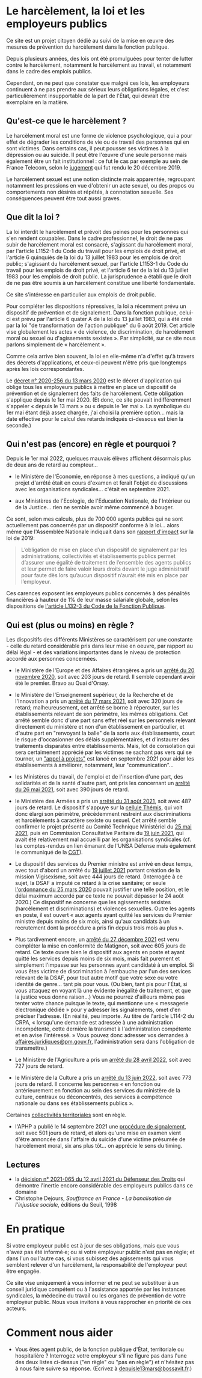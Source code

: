# Le harcèlement, la loi et les employeurs publics

Ce site est un projet citoyen dédié au suivi de la mise en œuvre des mesures de prévention du harcèlement dans la fonction publique.

Depuis plusieurs années, des lois ont été promulguées pour tenter de lutter contre le harcèlement, notamment le harcèlement au travail, et notamment dans le cadre des emplois publics.

Cependant, on ne peut que constater que malgré ces lois, les employeurs continuent à ne pas prendre aux sérieux leurs obligations légales, et c'est particulièrement insupportable de la part de l'État, qui devrait être exemplaire en la matière.

## Qu'est-ce que le harcèlement ?

Le harcèlement moral est une forme de violence psychologique, qui a pour effet de dégrader les conditions de vie ou de travail des personnes qui en sont victimes. Dans certains cas, il peut pousser ses victimes à la dépression ou au suicide. Il peut être l'œuvre d'une seule personne mais également être un fait institutionnel : ce fut le cas par exemple au sein de France Telecom, selon le [jugement](https://www.village-justice.com/articles/les-enseignements-affaire-des-suicides-sein-france-telecom,33903.html) qui fut rendu le 20 décembre 2019.

Le harcèlement sexuel est une notion distincte mais apparentée, regroupant notamment les pressions en vue d'obtenir un acte sexuel, ou des propos ou comportements non désirés et répétés, à connotation sexuelle. Ses conséquences peuvent être tout aussi graves.

## Que dit la loi ?

La loi interdit le harcèlement et prévoit des peines pour les personnes qui s'en rendent coupables. Dans le cadre professionnel, le droit de ne pas subir de harcèlement moral est consacré, s'agissant du harcèlement moral, par l'article L1152-1 du Code du travail pour les emplois de droit privé, et l'article 6 quinquiès de la loi du 13 juillet 1983 pour les emplois de droit public; s'agissant du harcèlement sexuel, par l'article L1153-1 du Code du travail pour les emplois de droit privé, et l'article 6 ter de la loi du 13 juillet 1983 pour les emplois de droit public. La jurisprudence a établi que le droit de ne pas être soumis à un harcèlement constitue une liberté fondamentale.

Ce site s'intéresse en particulier aux emplois de droit public.

Pour compléter les dispositions répressives, la loi a récemment prévu un dispositif de prévention et de signalement. Dans la fonction publique, celui-ci est prévu par l'article 6 quater A de la loi du 13 juillet 1983, qui a été créé par la loi "de transformation de l'action publique" du 6 août 2019. Cet article vise globalement les actes « de violence, de discrimination, de harcèlement moral ou sexuel ou d'agissements sexistes ». Par simplicité, sur ce site nous parlons simplement de « harcèlement ».

Comme cela arrive bien souvent, la loi en elle-même n'a d'effet qu'à travers des décrets d'applications, et ceux-ci peuvent n'être pris que longtemps après les lois correspondantes.

Le [décret n° 2020-256 du 13 mars 2020](https://www.legifrance.gouv.fr/loda/id/JORFTEXT000041722970/) est le décret d'application qui oblige tous les employeurs publics à mettre en place un dispositif de prévention et de signalement des faits de harcèlement. Cette obligation s'applique depuis le 1er mai 2020. (Et donc, ce site pouvait indifféremment s'appeler « depuis le 13 mars » ou « depuis le 1er mai ». La symbolique du 1er mai étant déjà assez chargée, j'ai choisi la première option… mais la date effective pour le calcul des retards indiqués ci-dessous est bien la seconde.)

## Qui n'est pas (encore) en règle et pourquoi ?

Depuis le 1er mai 2022, quelques mauvais élèves affichent désormais plus de deux ans de retard au compteur…

- le Ministère de l'Économie, en réponse à mes questions, a indiqué qu'un projet d'arrêté était en cours d'examen et ferait l'objet de discussions avec les organisations syndicales… c'était en septembre 2021.

- aux Ministères de l'Ecologie, de l'Education Nationale, de l'Intérieur ou de la Justice… rien ne semble avoir même commencé à bouger.

Ce sont, selon mes calculs, plus de 700 000 agents publics qui ne sont actuellement pas concernés par un dispositif conforme à la loi… alors même que l'Assemblée Nationale indiquait dans son [rapport d'impact](https://www.assemblee-nationale.fr/dyn/docs/ETDIANR5L15B1802.raw) sur la loi de 2019:

> L’obligation de mise en place d’un dispositif de signalement par les administrations, collectivités et établissements publics permet d’assurer une égalité de traitement de l’ensemble des agents publics et leur permet de faire valoir leurs droits devant le juge administratif pour faute dès lors qu’aucun dispositif n’aurait été mis en place par l’employeur.

Ces carences exposent les employeurs publics concernés à des pénalités financières à hauteur de 1% de leur masse salariale globale, selon les dispositions de [l'article L132-3 du Code de la Fonction Publique](https://www.legifrance.gouv.fr/jorf/article_jo/JORFARTI000044412406).

## Qui est (plus ou moins) en règle ?

Les dispositifs des différents Ministères se caractérisent par une constante - celle du retard considérable pris dans leur mise en oeuvre, par rapport au délai légal - et des variations importantes dans le niveau de protection accordé aux personnes concernées.

- le Ministère de l'Europe et des Affaires étrangères a pris un [arrêté du 20 novembre 2020](https://www.legifrance.gouv.fr/jorf/id/JORFTEXT000042580148), soit avec 203 jours de retard. Il semble cependant avoir été le premier. Bravo au Quai d'Orsay.

- le Ministère de l'Enseignement supérieur, de la Recherche et de l'Innovation a pris un [arrêté du 17 mars 2021](https://www.legifrance.gouv.fr/jorf/id/JORFTEXT000043343980), soit avec 320 jours de retard; malheureusement, cet arrêté se borne à répercuter, sur les établissements relevant de son périmètre, les mêmes obligations. Cet arrêté semble donc d'une part sans effet réel sur les personnels relevant directement du ministère et non d'un établissement en particulier, et d'autre part en "renvoyant la balle" de la sorte aux établissements, court le risque d'occasionner des délais supplémentaires, et d'instaurer des traitements disparates entre établissements. Mais, lot de consolation qui sera certaimenent apprécié par les victimes ne sachant pas vers qui se tourner, un ["appel à projets"](https://www.enseignementsup-recherche.gouv.fr/cid159370/soutien-aux-etablissements-d-enseignement-superieur-et-de-recherche-dans-la-lutte-contre-les-violences-sexistes-et-sexuelles.html) est lancé en septembre 2021 pour aider les établissements à améliorer, notamment, leur "communication"…

- les Ministères du travail, de l'emploi et de l'insertion d'une part, des solidarités et de la santé d'autre part, ont pris les concernant un [arrêté du 26 mai 2021](https://www.legifrance.gouv.fr/jorf/id/JORFTEXT000043596646), soit avec 390 jours de retard.

- le Ministère des Armées a pris un [arrêté du 31 août 2021](https://www.legifrance.gouv.fr/jorf/id/JORFTEXT000044018555), soit avec 487 jours de retard. Le dispositif s'appuye sur la [cellule Thémis](https://www.defense.gouv.fr/portail/vous-et-la-defense/egalite-femmes-hommes/lutte-contre-les-harcelement-et-violences-sexuels-et-sexistes-ainsi-que-les-discriminations-de-toute-sorte/cellule-themis), qui voit donc élargi son périmètre, précédemment restreint aux discriminations et harcèlements à caractère sexiste ou sexuel. Cet arrêté semble confirmer le projet présenté au Comité Technique Ministériel du [25 mai 2021](https://www.unsa-defense.org/images/docs/employeurs/CTM/Nos_informations/Compte-rendu_CTM25-05-21.pdf), puis en Commission Consultative Paritaire du [19 juin 2021](https://www.unsa-defense.org/notre-actualite/hsct/ccp/declaration-liminaire-de-la-ccp-du-29-juin-2021), qui avait été relativement mal accueilli par les organisations syndicales (cf. les comptes-rendus en lien émanant de l'UNSA Défense mais également le communiqué de la [CGT](https://www.fnte.cgt.fr/sites/default/files/2021-05/CR%20et%20DL%20CTM%2025%20mai%202021%20%281%29.pdf)).

- Le dispositif des services du Premier ministre  est arrivé en deux temps, avec tout d'abord un arrêté du [19 juillet 2021](https://www.legifrance.gouv.fr/jorf/id/JORFTEXT000043813910) portant création de la mission Vigisexisme, soit avec 444 jours de retard. (Interrogée à ce sujet, la DSAF a imputé ce retard à la crise sanitaire; or seule [l'ordonnance du 25 mars 2020](https://www.legifrance.gouv.fr/loda/id/JORFTEXT000041755644/) pouvait justifier une telle position, et le délai maximum accordé par ce texte ne pouvait dépasser le 24 août 2020.) Ce dispositif ne concerne que les agissements sexistes (harcèlement et discriminations) et violences sexuelles. Outre les agents en poste, il est ouvert « aux agents ayant quitté les services du Premier ministre depuis moins de six mois, ainsi qu'aux candidats à un recrutement dont la procédure a pris fin depuis trois mois au plus ».

- Plus tardivement encore, un [arrêté du 27 décembre 2021](https://www.legifrance.gouv.fr/jorf/id/JORFTEXT000044806302) est venu compléter la mise en conformité de Matignon, soit avec 605 jours de retard. Ce texte ouvre bien le dispositif aux agents en poste et ayant quitté les services depuis moins de six mois, mais fait purement et simplement l'impasse sur les personnes ayant candidaté à un emploi. Si vous êtes victime de discrimination à l'embauche par l'un des services relevant de la DSAF, pour tout autre motif que votre sexe ou votre identité de genre… tant pis pour vous. (Ou bien, tant pis pour l'État, si vous attaquez en voyant là une évidente inégalité de traitement, et que la justice vous donne raison…) Vous ne pourrez d'ailleurs même pas tenter votre chance puisque le texte, qui mentionne une « messagerie électronique dédiée » pour y adresser les signalements, omet d'en préciser l'adresse. (En réalité, peu importe. Au titre de l'article L114-2 du CRPA, « lorsqu'une demande est adressée à une administration incompétente, cette dernière la transmet à l'administration compétente et en avise l'intéressé. » Vous pouvez donc adresser vos demandes à affaires.juridiques@pm.gouv.fr, l'administration sera dans l'obligation de transmettre.)

- Le Ministère de l'Agriculture a pris un [arrêté du 28 avril 2022](https://www.legifrance.gouv.fr/jorf/id/JORFTEXT000045753297), soit avec 727 jours de retard.

- le Ministère de la Culture a pris un [arrêté du 13 juin 2022](https://www.legifrance.gouv.fr/jorf/id/JORFTEXT000045979730), soit avec 773 jours de retard. Il concerne les personnes « en fonction ou antérieurement en fonction au sein des services du ministère de la culture, centraux ou déconcentrés, des services à compétence nationale ou dans ses établissements publics ».

Certaines [collectivités territoriales](collectivites.md) sont en règle.

- l'APHP a publié le 14 septembre 2021 une [procédure de signalement](http://cme.aphp.fr/sites/default/files/CMEDoc/cme14spetembre2021_violenceautravail_procedure.pdf), soit avec 501 jours de retard, et alors qu'une mise en examen vient d'être annoncée dans l'affaire du suicide d'une victime présumée de harcèlement moral, six ans plus tôt… on apprécie le sens du timing.

## Lectures

- la [décision n° 2021-065 du 12 avril 2021 du Défenseur des Droits](https://juridique.defenseurdesdroits.fr/doc_num.php?explnum_id=20599) qui démontre l'inertie encore considérable des employeurs publics dans ce domaine
- Christophe Dejours, _Souffrance en France - La banalisation de l'injustice sociale_, éditions du Seuil, 1998

# En pratique

Si votre employeur public est à jour de ses obligations, mais que vous n'avez pas été informé·e; ou si votre employeur public n'est pas en règle; et dans l'un ou l'autre cas, si vous subissez des agissements qui vous semblent relever d'un harcèlement, la responsabilité de l'employeur peut être engagée.

Ce site vise uniquement à vous informer et ne peut se substituer à un conseil juridique compétent ou à l'assistance apportée par les instances syndicales, la médecine du travail ou les organes de prévention de votre employeur public. Nous vous invitons à vous rapprocher en priorité de ces acteurs.

# Comment nous aider

- Vous êtes agent public, de la fonction publique d'État, territoriale ou hospitalière ? Interrogez votre employeur s'il ne figure pas dans l'une des deux listes ci-dessus ("en règle" ou "pas en règle") et n'hésitez pas à nous faire suivre sa réponse. (Ecrivez à <a href="mailto:depuisle13mars@bossavit.fr">depuisle13mars@bossavit.fr</a>.)
